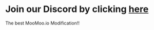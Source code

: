 # Join our Discord by clicking [here](https://discord.gg/dzq6cJeaWd)

The best MooMoo.io Modification!!
